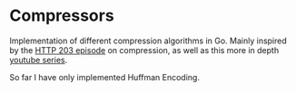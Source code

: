# Compressors

Implementation of different compression algorithms in Go.
Mainly inspired by the [HTTP 203 episode](https://www.youtube.com/watch?v=PZryHH8roIY) on compression, as well as this more in depth [youtube series](https://www.youtube.com/watch?v=Eb7rzMxHyOk&list=PLOU2XLYxmsIJGErt5rrCqaSGTMyyqNt2H).

So far I have only implemented Huffman Encoding.
